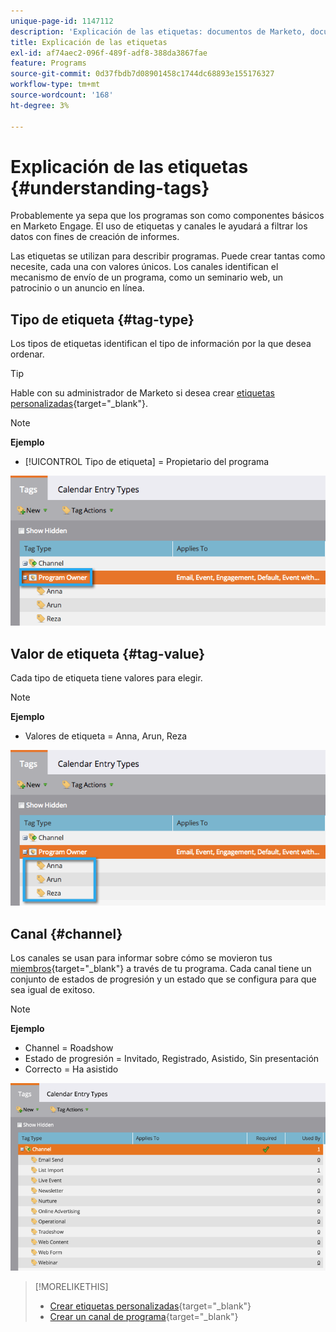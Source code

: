 ```yaml
---
unique-page-id: 1147112
description: 'Explicación de las etiquetas: documentos de Marketo, documentación del producto'
title: Explicación de las etiquetas
exl-id: af74aec2-096f-489f-adf8-388da3867fae
feature: Programs
source-git-commit: 0d37fbdb7d08901458c1744dc68893e155176327
workflow-type: tm+mt
source-wordcount: '168'
ht-degree: 3%

---
```


# Explicación de las etiquetas {#understanding-tags}

Probablemente ya sepa que los programas son como componentes básicos en Marketo Engage. El uso de etiquetas y canales le ayudará a filtrar los datos con fines de creación de informes.

Las etiquetas se utilizan para describir programas. Puede crear tantas como necesite, cada una con valores únicos. Los canales identifican el mecanismo de envío de un programa, como un seminario web, un patrocinio o un anuncio en línea.

## Tipo de etiqueta {#tag-type}

Los tipos de etiquetas identifican el tipo de información por la que desea ordenar.

>[!TIP]
>
>Hable con su administrador de Marketo si desea crear [etiquetas personalizadas](/help/marketo/product-docs/administration/tags/create-custom-tags.md){target="_blank"}.

>[!NOTE]
>
>**Ejemplo**
>
>* [!UICONTROL Tipo de etiqueta] = Propietario del programa

![](assets/image2014-9-17-15-3a12-3a46.png)

## Valor de etiqueta {#tag-value}

Cada tipo de etiqueta tiene valores para elegir.

>[!NOTE]
>
>**Ejemplo**
>
>* Valores de etiqueta = Anna, Arun, Reza

![](assets/image2014-9-17-15-3a16-3a8.png)

## Canal {#channel}

Los canales se usan para informar sobre cómo se movieron tus [miembros](/help/marketo/product-docs/core-marketo-concepts/programs/creating-programs/understanding-program-membership.md){target="_blank"} a través de tu programa. Cada canal tiene un conjunto de estados de progresión y un estado que se configura para que sea igual de exitoso.

>[!NOTE]
>
>**Ejemplo**
>
>* Channel = Roadshow
>* Estado de progresión = Invitado, Registrado, Asistido, Sin presentación
>* Correcto = Ha asistido

![](assets/image2015-2-5-16-3a57-3a59.png)

>[!MORELIKETHIS]
>
>* [Crear etiquetas personalizadas](/help/marketo/product-docs/administration/tags/create-custom-tags.md){target="_blank"}
>* [Crear un canal de programa](/help/marketo/product-docs/administration/tags/create-a-program-channel.md){target="_blank"}
